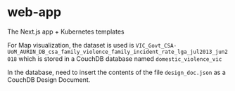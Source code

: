 # web-app

The Next.js app + Kubernetes templates

For Map visualization, the dataset is used is
``VIC_Govt_CSA-UoM_AURIN_DB_csa_family_violence_family_incident_rate_lga_jul2013_jun2018``
which is stored in a CouchDB database named ``domestic_violence_vic``

In the database, need to insert the contents of the file ``design_doc.json`` as a CouchDB Design Document.
